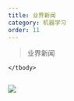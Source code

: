 ```yaml
---
title: 业界新闻
category: 机器学习
order: 11
---
```


> 业界新闻
<table width="1033" style="font-size: 0.8em;">
	<tbody>
		
		
		
	</tbody>
</table>

![](//placehold.it/800x600)
